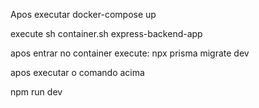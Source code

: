 Apos executar 
docker-compose up 

execute 
sh container.sh express-backend-app

apos entrar no container execute:
npx prisma migrate dev

apos executar o comando acima

npm run dev